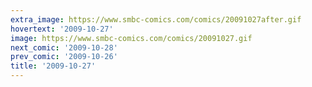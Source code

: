```yaml
---
extra_image: https://www.smbc-comics.com/comics/20091027after.gif
hovertext: '2009-10-27'
image: https://www.smbc-comics.com/comics/20091027.gif
next_comic: '2009-10-28'
prev_comic: '2009-10-26'
title: '2009-10-27'
---
```


